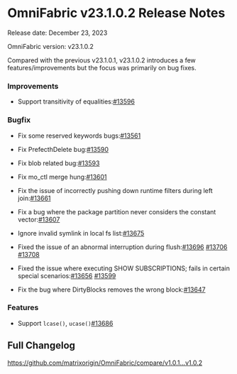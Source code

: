 # **OmniFabric v23.1.0.2 Release Notes**

Release date: December 23, 2023

OmniFabric version: v23.1.0.2

Compared with the previous v23.1.0.1, v23.1.0.2 introduces a few features/improvements but the focus was primarily on bug fixes.

### Improvements

- Support transitivity of equalities:[#13596](https://github.com/matrixorigin/OmniFabric/pull/13596)

### Bugfix

- Fix some reserved keywords bugs:[#13561](https://github.com/matrixorigin/OmniFabric/pull/13561)

- Fix PrefecthDelete bug:[#13590](https://github.com/matrixorigin/OmniFabric/pull/13590)

- Fix blob related bug:[#13593](https://github.com/matrixorigin/OmniFabric/pull/13593)

- Fix mo_ctl merge hung:[#13601](https://github.com/matrixorigin/OmniFabric/pull/13601)

- Fix the issue of incorrectly pushing down runtime filters during left join:[#13661](https://github.com/matrixorigin/OmniFabric/pull/13661)

- Fix a bug where the package partition never considers the constant vector:[#13607](https://github.com/matrixorigin/OmniFabric/pull/13607)

- Ignore invalid symlink in local fs list:[#13675](https://github.com/matrixorigin/OmniFabric/pull/13675)

- Fixed the issue of an abnormal interruption during flush:[#13696](https://github.com/matrixorigin/OmniFabric/pull/13696) [#13706](https://github.com/matrixorigin/OmniFabric/pull/13706) [#13708](https://github.com/matrixorigin/OmniFabric/pull/13708)

- Fixed the issue where executing SHOW SUBSCRIPTIONS; fails in certain special scenarios:[#13656](https://github.com/matrixorigin/OmniFabric/pull/13656) [#13599](https://github.com/matrixorigin/OmniFabric/pull/13656)

- Fix the bug where DirtyBlocks removes the wrong block:[#13647](https://github.com/matrixorigin/OmniFabric/pull/13647)

### Features

- Support `lcase()`, `ucase()`[#13686](https://github.com/matrixorigin/OmniFabric/pull/13686)

## Full Changelog

<https://github.com/matrixorigin/OmniFabric/compare/v1.0.1...v1.0.2>

